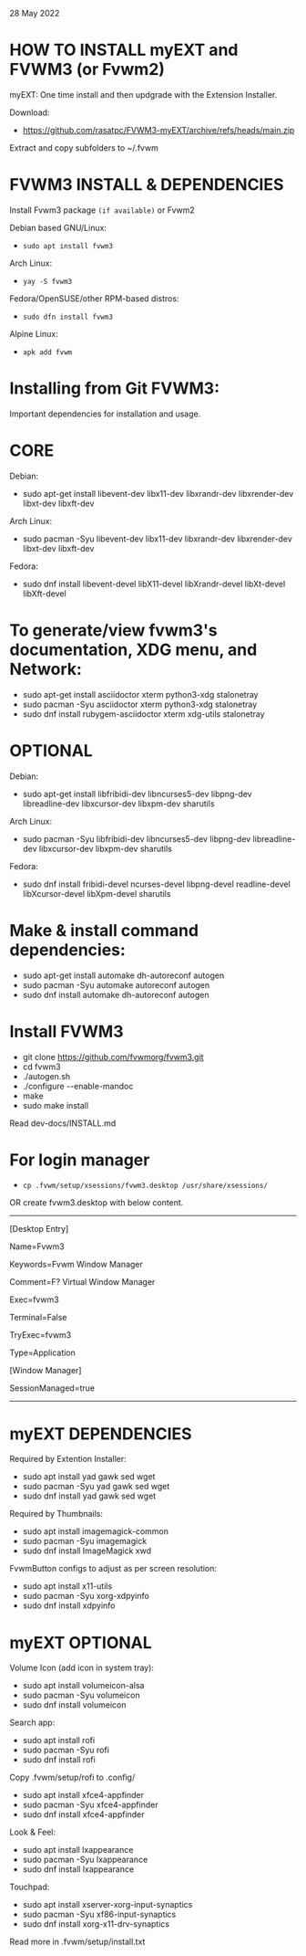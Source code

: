 28 May 2022
# HOW TO INSTALL myEXT and FVWM3 (or Fvwm2)

myEXT:
One time install and then updgrade with the Extension Installer.

Download:
* https://github.com/rasatpc/FVWM3-myEXT/archive/refs/heads/main.zip

Extract and copy subfolders to ~/.fvwm

# FVWM3 INSTALL & DEPENDENCIES 

Install Fvwm3 package `(if available)` or Fvwm2

Debian based GNU/Linux:
* `sudo apt install fvwm3`

Arch Linux:
* `yay -S fvwm3`

Fedora/OpenSUSE/other RPM-based distros:
* `sudo dfn install fvwm3`

Alpine Linux:
* `apk add fvwm`

# Installing from Git FVWM3:

Important dependencies for installation and usage.

CORE
====

Debian:
* sudo apt-get install libevent-dev libx11-dev libxrandr-dev libxrender-dev libxt-dev libxft-dev

Arch Linux:
* sudo pacman -Syu libevent-dev libx11-dev libxrandr-dev libxrender-dev libxt-dev libxft-dev

Fedora:
* sudo dnf install libevent-devel libX11-devel libXrandr-devel libXt-devel libXft-devel


To generate/view fvwm3's documentation, XDG menu, and Network:
===============================================================
* sudo apt-get install asciidoctor xterm python3-xdg stalonetray
* sudo pacman -Syu asciidoctor xterm python3-xdg stalonetray
* sudo dnf install rubygem-asciidoctor xterm xdg-utils stalonetray

OPTIONAL
========

Debian:
* sudo apt-get install libfribidi-dev libncurses5-dev libpng-dev libreadline-dev libxcursor-dev libxpm-dev sharutils

Arch Linux:
* sudo pacman -Syu libfribidi-dev libncurses5-dev libpng-dev libreadline-dev libxcursor-dev libxpm-dev sharutils

Fedora:
* sudo dnf install fribidi-devel ncurses-devel libpng-devel readline-devel libXcursor-devel libXpm-devel sharutils

Make & install command dependencies:
====================================
* sudo apt-get install automake dh-autoreconf autogen
* sudo pacman -Syu automake autoreconf autogen
* sudo dnf install automake dh-autoreconf autogen

Install FVWM3
=============

* git clone https://github.com/fvwmorg/fvwm3.git
* cd fvwm3
* ./autogen.sh
* ./configure --enable-mandoc
* make
* sudo make install

Read dev-docs/INSTALL.md

# For login manager
* `cp .fvwm/setup/xsessions/fvwm3.desktop /usr/share/xsessions/`

OR create fvwm3.desktop with below content.

---------

[Desktop Entry]

Name=Fvwm3

Keywords=Fvwm Window Manager

Comment=F? Virtual Window Manager

Exec=fvwm3

Terminal=False

TryExec=fvwm3

Type=Application

[Window Manager]

SessionManaged=true

-------

# myEXT DEPENDENCIES

Required by Extention Installer:
* sudo apt install yad gawk sed wget
* sudo pacman -Syu yad gawk sed wget
* sudo dnf install yad gawk sed wget

Required by Thumbnails:
* sudo apt install imagemagick-common
* sudo pacman -Syu imagemagick
* sudo dnf install ImageMagick xwd

FvwmButton configs to adjust as per screen resolution:
* sudo apt install x11-utils
* sudo pacman -Syu xorg-xdpyinfo
* sudo dnf install xdpyinfo

# myEXT OPTIONAL

Volume Icon (add icon in system tray):
* sudo apt install volumeicon-alsa
* sudo pacman -Syu volumeicon
* sudo dnf install volumeicon

Search app:
* sudo apt install rofi
* sudo pacman -Syu rofi
* sudo dnf install rofi

Copy .fvwm/setup/rofi to .config/

* sudo apt install xfce4-appfinder
* sudo pacman -Syu xfce4-appfinder
* sudo dnf install xfce4-appfinder

Look & Feel:
* sudo apt install lxappearance
* sudo pacman -Syu lxappearance
* sudo dnf install lxappearance

Touchpad:
* sudo apt install xserver-xorg-input-synaptics
* sudo pacman -Syu xf86-input-synaptics
* sudo dnf install xorg-x11-drv-synaptics

Read more in .fvwm/setup/install.txt
